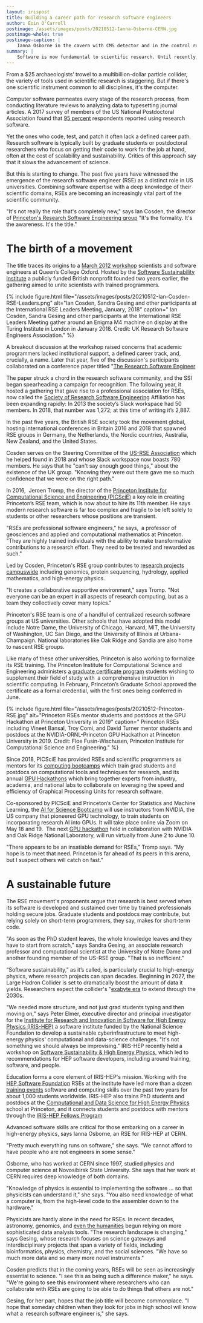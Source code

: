 ```yaml
---
layout: irispost
title: Building a career path for research software engineers
author: Eoin O'Carroll
postimage: /assets/images/posts/20210512-Ianna-Osborne-CERN.jpg
postimage-whole: true
postimage-caption: |
    Ianna Osborne in the cavern with CMS detector and in the control room at CERN expecting first collisions. Credit: Ianna Osborne; CERN; and collage by PICSciE staff.
summary: |
    Software is now fundamental to scientific research. Until recently, the people who build it have lacked recognition.
---
```


From a \$25 archaeologists’ trowel to a multibillion-dollar particle
collider, the variety of tools used in scientific research is
staggering. But if there's one scientific instrument common to all
disciplines, it's the computer.

Computer software permeates every stage of the research process, from
conducting literature reviews to analyzing data to typesetting journal
articles. A 2017 survey of members of the US National Postdoctoral
Association found that [95
percent](https://core.ac.uk/download/pdf/144828152.pdf)
respondents reported using research software.

Yet the ones who code, test, and patch it often lack a defined career
path. Research software is typically built by graduate students or
postdoctoral researchers who focus on getting their code to work for the
job at hand, often at the cost of scalability and sustainability.
Critics of this approach say that it slows the advancement of science.

But this is starting to change. The past five years have witnessed the
emergence of the research software engineer (RSE) as a distinct role in
US universities. Combining software expertise with a deep knowledge of
their scientific domains, RSEs are becoming an increasingly vital part
of the scientific community.

"It's not really the role that's completely new," says Ian Cosden, the
director of [Princeton's Research Software Engineering
group](https://researchcomputing.princeton.edu/services/research-software-engineering)
"It's the formality. It's the awareness. It's the title."

# The birth of a movement

The title traces its origins to a [March 2012
workshop](https://www.software.ac.uk/cw12)
scientists and software engineers at Queen’s College Oxford. Hosted by
the [Software Sustainability
Institute](https://www.software.ac.uk/)
a publicly funded British nonprofit founded two years earlier, the
gathering aimed to unite scientists with trained programmers.

{% include figure.html
   file="/assets/images/posts/20210512-Ian-Cosden-RSE-Leaders.png"
   alt="Ian Cosden, Sandra Gesing and other participants at the International RSE Leaders Meeting, January, 2018"
   caption=" Ian Cosden, Sandra Gesing and other participants at the International RSE Leaders Meeting gather around an Enigma M4 machine on display at the Turing Institute in London in January 2018.
Credit: UK Research Software Engineers Association." %}

A breakout discussion at the workshop raised concerns that academic
programmers lacked institutional support, a defined career track, and,
crucially, a name. Later that year, five of the discussion's
participants collaborated on a conference paper titled "[The Research
Software
Engineer](https://www.research.ed.ac.uk/en/publications/the-research-software-engineer)

The paper struck a chord in the research software community, and the SSI
began spearheading a campaign for recognition. The following year, it
hosted a gathering that gave rise to a professional association for
RSEs, now called the [Society of Research Software
Engineering](https://society-rse.org/)
Affiliation has been expanding rapidly: In 2013 the society’s Slack
workspace had 50 members. In 2018, that number was 1,272; at this time
of writing it’s 2,887.

In the past five years, the British RSE society took the movement
global, hosting international conferences in Britain 2016 and 2018 that
spawned RSE groups in Germany, the Netherlands, the Nordic countries,
Australia, New Zealand, and the United States.

Cosden serves on the Steering Committee of the [US-RSE
Association](https://us-rse.org/)
which he helped found in 2018 and whose Slack workspace now boasts 780
members. He says that he "can't say enough good things," about the
existence of the UK group. "Knowing they were out there gave me so much
confidence that we were on the right path."

In 2016,  Jeroen Tromp, the director of the [Princeton Institute for
Computational Science and Engineering
(PICSciE)](https://researchcomputing.princeton.edu/about/about-picscie)
a key role in creating Princeton’s RSE team, which is now about to hire
its 11th member. He says modern research software is far too complex and
fragile to be left solely to students or other researchers whose
positions are transient.

"RSEs are professional software engineers," he says,  a professor of
geosciences and applied and computational mathematics at Princeton.
"They are highly trained individuals with the ability to make
transformative contributions to a research effort. They need to be
treated and rewarded as such."

Led by Cosden, Princeton's RSE group contributes to [research projects
campuswide](https://researchcomputing.princeton.edu/services/research-software-engineering/rse-projects)
including genomics, protein sequencing, hydrology, applied mathematics,
and high-energy physics.

"It creates a collaborative supportive environment," says Tromp. "Not
everyone can be an expert in all aspects of research computing, but as a
team they collectively cover many topics."

Princeton's RSE team is one of a handful of centralized research
software groups at US universities. Other schools that have adopted this
model include Notre Dame, the University of Chicago, Harvard, MIT, the
University of Washington, UC San Diego, and the University of Illinois
at Urbana-Champaign. National laboratories like Oak Ridge and Sandia are
also home to nascent RSE groups. 

Like many of these other universities, Princeton is also working to
formalize its RSE training. The Princeton Institute for Computational
Science and Engineering administers [a graduate certificate
program](https://researchcomputing.princeton.edu/learn/cse-graduate-certificate)
students wishing to supplement their field of study with  a
comprehensive instruction in scientific computing. In February,
Princeton’s Graduate School approved the certificate as a formal
credential, with the first ones being conferred in June.

{% include figure.html
   file="/assets/images/posts/20210512-Princeton-RSE.jpg"
   alt="Princeton RSEs mentor students and postdocs at the GPU Hackathon at Princeton University in 2019"
   caption=" Princeton RSEs including Vineet Bansal, Troy Comi, and David Turner mentor students and postdocs at the NVIDIA-ORNL-Princeton GPU Hackathon at Princeton University in 2019. Credit: Floe Fusin-Wischusen, Princeton Institute for Computational Science and Engineering." %}

Since 2018, PICSciE has provided RSEs and scientific programmers as
mentors for its [computing
bootcamps](https://www.princeton.edu/news/2018/11/09/princeton-launches-computing-bootcamp-graduate-students-and-postdocs)
which train grad students and postdocs on computational tools and
techniques for research, and its annual [GPU
Hackathons](https://researchcomputing.princeton.edu/news/2019/princeton-held-its-first-gpu-hackathon)
which bring together experts from industry, academia, and national labs
to collaborate on leveraging the speed and efficiency of Graphical
Processing Units for research software.

Co-sponsored by PICSciE and Princeton’s Center for Statistics and
Machine Learning, the [AI for Science
Bootcamp](https://researchcomputing.princeton.edu/events/2021/ai-science-bootcamp-nvidia)
will use instructors from NVIDIA, the US company that pioneered GPU
technology, to train students on incorporating research AI into GPUs. It
will take place online via Zoom on May 18 and 19.  The next [GPU
hackathon](https://gpuhackathons.org/event/princeton-gpu-hackathon-2021)
held in collaboration with NVIDIA and Oak Ridge National Laboratory,
will run virtually from June 2 to June 10.

"There appears to be an insatiable demand for RSEs,” Tromp says. “My
hope is to meet that need. Princeton is far ahead of its peers in this
arena, but I suspect others will catch on fast."

# A sustainable future

The RSE movement's proponents argue that research is best served when
its software is developed and sustained over time by trained
professionals holding secure jobs. Graduate students and postdocs may
contribute, but relying solely on short-term programmers, they say,
makes for short-term code.

"As soon as the PhD student leaves, the whole knowledge leaves and they
have to start from scratch," says Sandra Gesing, an associate research
professor and computational scientist at the University of Notre Dame
and another founding member of the US-RSE group. "That is so
inefficient."

“Software sustainability,” as it’s called, is particularly crucial to
high-energy physics, where research projects can span decades. Beginning
in 2027, the Large Hadron Collider is set to dramatically boost the
amount of data it yields. Researchers expect the collider's "[exabyte
era](https://iris-hep.org/2021/04/10/exabyte-era.html)
to extend through the 2030s.

"We needed more structure, and not just grad students typing and then
moving on," says Peter Elmer, executive director and principal
investigator for the [Institute for Research and Innovation in Software
for High Energy Physics
(IRIS-HEP)](https://iris-hep.org)
a software institute funded by the National Science Foundation to
develop a sustainable cyberinfrastructure to meet high-energy physics'
computational and data-science challenges. "It's not something we should
always be improvising." IRIS-HEP recently held a workshop on
[Software Sustainability & High Energy Physics](https://arxiv.org/abs/2010.05102),
which led to recommendations for HEP software developers, including around
training, software, and people.

Education forms a core element of IRIS-HEP's mission. Working with the
[HEP Software
Foundation](https://hepsoftwarefoundation.org/)
RSEs at the institute have led more than a dozen [training
events](https://indico.cern.ch/event/957103/contributions/4330986/attachments/2234461/3787011/IRIS_HEP_Training_Plans2021.pdf)
software and computing skills over the past two years for about 1,000
students worldwide. IRIS-HEP also trains PhD students and postdocs at
the [Computational and Data Science for High Energy
Physics](https://codas-hep.org/)
school at Princeton, and it connects students and postdocs with mentors
through the [IRIS-HEP Fellows
Program](https://iris-hep.org/fellows.html)

Advanced software skills are critical for those embarking on a career in
high-energy physics, says Ianna Osborne, an RSE for IRIS-HEP at CERN.

"Pretty much everything runs on software,” she says. “We cannot afford
to have people who are not engineers in some sense."

Osborne, who has worked at CERN since 1997, studied physics and computer
science at Novosibirsk State University. She says that her work at CERN
requires deep knowledge of both domains.

"Knowledge of physics is essential to implementing the software ... so
that physicists can understand it," she says. "You also need knowledge
of what a computer is, from the high-level code to the assembler down to
the hardware."

Physicists are hardly alone in the need for RSEs. In recent decades,
astronomy, genomics, and [even the
humanities](https://www.csmonitor.com/Technology/2018/0516/When-the-humanities-meet-big-data)
begun relying on more sophisticated data analysis tools. "The research
landscape is changing," says Gesing, whose research focuses on science
gateways and interdisciplinary projects that span a variety of fields,
including bioinformatics, physics, chemistry, and the social sciences.
"We have so much more data and so many more novel instruments."

Cosden predicts that in the coming years, RSEs will be seen as
increasingly essential to science. "I see this as being such a
difference maker," he says. "We're going to see this environment where
researchers who can collaborate with RSEs are going to be able to do
things that others are not."

Gesing, for her part, hopes that the job title will become commonplace.
"I hope that someday children when they look for jobs in high school
will know what a  research software engineer is," she says.

